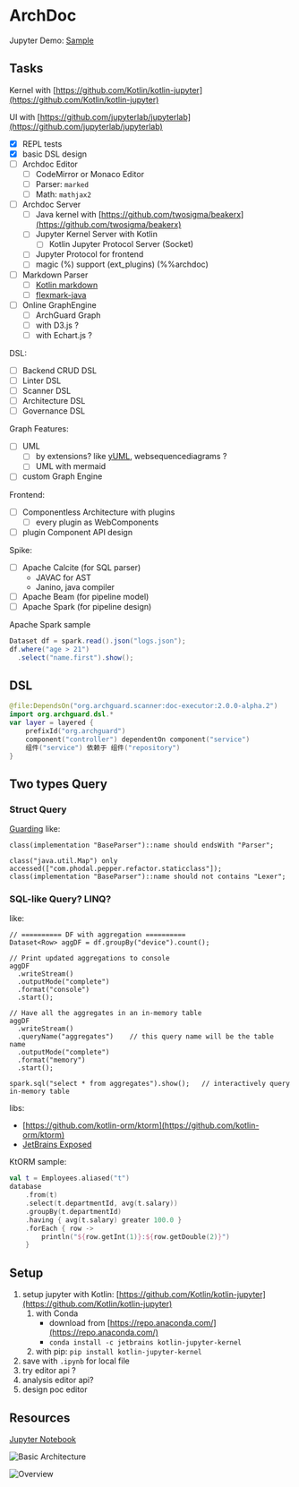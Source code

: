 # ArchDoc

Jupyter Demo: [Sample](sample.ipynb)

## Tasks

Kernel with [https://github.com/Kotlin/kotlin-jupyter](https://github.com/Kotlin/kotlin-jupyter)

UI with [https://github.com/jupyterlab/jupyterlab](https://github.com/jupyterlab/jupyterlab)

- [x] REPL tests
- [x] basic DSL design
- [ ] Archdoc Editor
  - [ ] CodeMirror or Monaco Editor
  - [ ] Parser: `marked`
  - [ ] Math: `mathjax2`
- [ ] Archdoc Server
  - [ ] Java kernel with [https://github.com/twosigma/beakerx](https://github.com/twosigma/beakerx)
  - [ ] Jupyter Kernel Server with Kotlin
     - [ ] Kotlin Jupyter Protocol Server (Socket)
  - [ ] Jupyter Protocol for frontend
  - [ ] magic (%) support (ext_plugins) (%%archdoc)
- [ ] Markdown Parser
  - [ ] [Kotlin markdown](https://github.com/JetBrains/markdown)
  - [ ] [flexmark-java](https://github.com/vsch/flexmark-java)
- [ ] Online GraphEngine
  - [ ] ArchGuard Graph
  - [ ] with D3.js ?
  - [ ] with Echart.js ?

DSL:

- [ ] Backend CRUD DSL
- [ ] Linter DSL
- [ ] Scanner DSL
- [ ] Architecture DSL
- [ ] Governance DSL

Graph Features:

- [ ] UML
   - [ ] by extensions? like [yUML](https://yuml.me/), websequencediagrams ?
   - [ ] UML with mermaid
-[ ] custom Graph Engine

Frontend:

- [ ] Componentless Architecture with plugins
   - [ ] every plugin as WebComponents
- [ ] plugin Component API design

Spike:

- [ ] Apache Calcite (for SQL parser)
  - JAVAC for AST 
  - Janino, java compiler
- [ ] Apache Beam (for pipeline model)
- [ ] Apache Spark (for pipeline design)

Apache Spark sample

```java
Dataset df = spark.read().json("logs.json");
df.where("age > 21")
  .select("name.first").show();
```

## DSL

```kotlin
@file:DependsOn("org.archguard.scanner:doc-executor:2.0.0-alpha.2")
import org.archguard.dsl.*
var layer = layered {
    prefixId("org.archguard")
    component("controller") dependentOn component("service")
    组件("service") 依赖于 组件("repository")
}
```

## Two types Query

### Struct Query

[Guarding](https://github.com/modernizing/guarding) like:

```
class(implementation "BaseParser")::name should endsWith "Parser";

class("java.util.Map") only accessed(["com.phodal.pepper.refactor.staticclass"]);
class(implementation "BaseParser")::name should not contains "Lexer";
```

### SQL-like Query? LINQ? 

[](https://spark.apache.org/docs/latest/structured-streaming-programming-guide.html) like:

```
// ========== DF with aggregation ==========
Dataset<Row> aggDF = df.groupBy("device").count();

// Print updated aggregations to console
aggDF
  .writeStream()
  .outputMode("complete")
  .format("console")
  .start();

// Have all the aggregates in an in-memory table
aggDF
  .writeStream()
  .queryName("aggregates")    // this query name will be the table name
  .outputMode("complete")
  .format("memory")
  .start();

spark.sql("select * from aggregates").show();   // interactively query in-memory table
```


libs:

- [https://github.com/kotlin-orm/ktorm](https://github.com/kotlin-orm/ktorm)
- [JetBrains Exposed](https://github.com/JetBrains/Exposed)

KtORM sample:

```kotlin
val t = Employees.aliased("t")
database
    .from(t)
    .select(t.departmentId, avg(t.salary))
    .groupBy(t.departmentId)
    .having { avg(t.salary) greater 100.0 }
    .forEach { row -> 
        println("${row.getInt(1)}:${row.getDouble(2)}")
    }
```

## Setup

1. setup jupyter with Kotlin: [https://github.com/Kotlin/kotlin-jupyter](https://github.com/Kotlin/kotlin-jupyter) 
   1. with Conda
      - download from [https://repo.anaconda.com/](https://repo.anaconda.com/) 
      - `conda install -c jetbrains kotlin-jupyter-kernel`
   2. with pip: `pip install kotlin-jupyter-kernel` 
2. save with `.ipynb` for local file
3. try editor api ?
4. analysis editor api?
5. design poc editor

## Resources

[Jupyter Notebook](https://docs.jupyter.org/en/latest/projects/architecture/content-architecture.html)

![Basic Architecture](https://docs.jupyter.org/en/latest/_images/notebook_components.png)

![Overview](https://docs.jupyter.org/en/latest/_images/repos_map.png)



